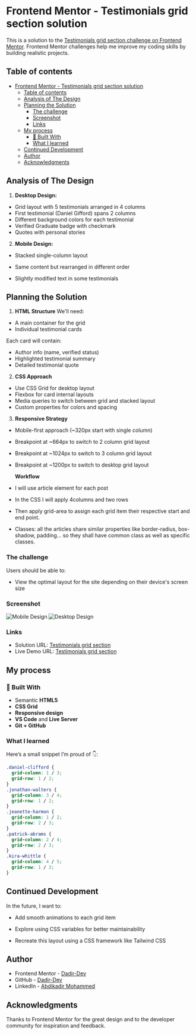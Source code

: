 # Frontend Mentor - Testimonials grid section solution

This is a solution to the [Testimonials grid section challenge on Frontend Mentor](https://www.frontendmentor.io/challenges/testimonials-grid-section-Nnw6J7Un7). Frontend Mentor challenges help me improve my coding skills by building realistic projects.

## Table of contents

- [Frontend Mentor - Testimonials grid section solution](#frontend-mentor---testimonials-grid-section-solution)
  - [Table of contents](#table-of-contents)
  - [Analysis of The Design](#analysis-of-the-design)
  - [Planning the Solution](#planning-the-solution)
    - [The challenge](#the-challenge)
    - [Screenshot](#screenshot)
    - [Links](#links)
  - [My process](#my-process)
    - [🔧 Built With](#-built-with)
    - [What I learned](#what-i-learned)
  - [Continued Development](#continued-development)
  - [Author](#author)
  - [Acknowledgments](#acknowledgments)

## Analysis of The Design

1. **Desktop Design:**

- Grid layout with 5 testimonials arranged in 4 columns
- First testimonial (Daniel Gifford) spans 2 columns
- Different background colors for each testimonial
- Verified Graduate badge with checkmark
- Quotes with personal stories

2. **Mobile Design:**

- Stacked single-column layout

- Same content but rearranged in different order
- Slightly modified text in some testimonials

## Planning the Solution

1. **HTML Structure**
   We'll need:

- A main container for the grid
- Individual testimonial cards

Each card will contain:

- Author info (name, verified status)
- Highlighted testimonial summary
- Detailed testimonial quote

2. **CSS Approach**

- Use CSS Grid for desktop layout
- Flexbox for card internal layouts
- Media queries to switch between grid and stacked layout
- Custom properties for colors and spacing

3. **Responsive Strategy**

- Mobile-first approach (~320px start with single column)
- Breakpoint at ~664px to switch to 2 column grid layout
- Breakpoint at ~1024px to switch to 3 column grid layout
- Breakpoint at ~1200px to switch to desktop grid layout

  **Workflow**

- I will use article element for each post
- In the CSS I will apply 4columns and two rows
- Then apply grid-area to assign each grid item their respective start and end point.
- Classes: all the articles share similar properties like border-radius, box-shadow, padding... so they shall have common class as well as specific classes.

### The challenge

Users should be able to:

- View the optimal layout for the site depending on their device's screen size

### Screenshot

![Mobile Design](./Screenshots/mobile%20design.png)
![Desktop Design](./Screenshots/desktop%20design.png)

### Links

- Solution URL: [Testimonials grid section](https://github.com/Dadir-Dev/testimonials-grid-section-main)
- Live Demo URL: [Testimonials grid section](https://dadir-dev.github.io/testimonials-grid-section-main/)

## My process

### 🔧 Built With

- Semantic **HTML5**
- **CSS Grid**
- **Responsive design**
- **VS Code** and **Live Server**
- **Git + GitHub**

### What I learned

Here’s a small snippet I’m proud of 👇:

```css
.daniel-clifford {
  grid-column: 1 / 3;
  grid-row: 1 / 2;
}
.jonathan-walters {
  grid-column: 3 / 4;
  grid-row: 1 / 2;
}
.jeanette-harmon {
  grid-column: 1 / 2;
  grid-row: 2 / 3;
}
.patrick-abrams {
  grid-column: 2 / 4;
  grid-row: 2 / 3;
}
.kira-whittle {
  grid-column: 4 / 5;
  grid-row: 1 / 3;
}
```

## Continued Development

In the future, I want to:

- Add smooth animations to each grid item

- Explore using CSS variables for better maintainability

- Recreate this layout using a CSS framework like Tailwind CSS

## Author

- Frontend Mentor - [Dadir-Dev](https://www.frontendmentor.io/profile/Dadir-Dev)
- GitHub - [Dadir-Dev](https://github.com/Dadir-Dev)
- LinkedIn - [Abdikadir Mohammed](https://www.linkedin.com/in/abdikadir-mohammed-54717318b/)

## Acknowledgments

Thanks to Frontend Mentor for the great design and to the developer community for inspiration and feedback.
